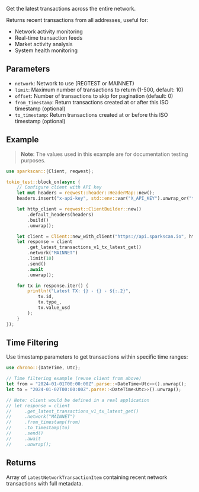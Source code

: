 Get the latest transactions across the entire network.

Returns recent transactions from all addresses, useful for:
- Network activity monitoring
- Real-time transaction feeds
- Market activity analysis
- System health monitoring

## Parameters

- `network`: Network to use (REGTEST or MAINNET)
- `limit`: Maximum number of transactions to return (1-500, default: 10)
- `offset`: Number of transactions to skip for pagination (default: 0)
- `from_timestamp`: Return transactions created at or after this ISO timestamp (optional)
- `to_timestamp`: Return transactions created at or before this ISO timestamp (optional)

## Example

> **Note**: The values used in this example are for documentation testing purposes.

```rust
use sparkscan::{Client, reqwest};

tokio_test::block_on(async {
    // Configure client with API key
    let mut headers = reqwest::header::HeaderMap::new();
    headers.insert("x-api-key", std::env::var("X_API_KEY").unwrap_or("test".to_string()).parse().unwrap());

    let http_client = reqwest::ClientBuilder::new()
        .default_headers(headers)
        .build()
        .unwrap();

    let client = Client::new_with_client("https://api.sparkscan.io", http_client);
    let response = client
        .get_latest_transactions_v1_tx_latest_get()
        .network("MAINNET")
        .limit(10)
        .send()
        .await
        .unwrap();

    for tx in response.iter() {
        println!("Latest TX: {} - {} - ${:.2}", 
            tx.id, 
            tx.type_, 
            tx.value_usd
        );
    }
});
```

## Time Filtering

Use timestamp parameters to get transactions within specific time ranges:

```rust
use chrono::{DateTime, Utc};

// Time filtering example (reuse client from above)
let from = "2024-01-01T00:00:00Z".parse::<DateTime<Utc>>().unwrap();
let to = "2024-01-02T00:00:00Z".parse::<DateTime<Utc>>().unwrap();

// Note: client would be defined in a real application
// let response = client
//     .get_latest_transactions_v1_tx_latest_get()
//     .network("MAINNET")
//     .from_timestamp(from)
//     .to_timestamp(to)
//     .send()
//     .await
//     .unwrap();
```

## Returns

Array of `LatestNetworkTransactionItem` containing recent network transactions with full metadata.
